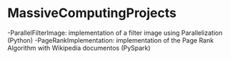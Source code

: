 # MassiveComputingProjects
-ParallelFilterImage: implementation of a filter image using Parallelization (Python)
-PageRankImplementation: implementation of the Page Rank Algorithm with Wikipedia documentos (PySpark)
